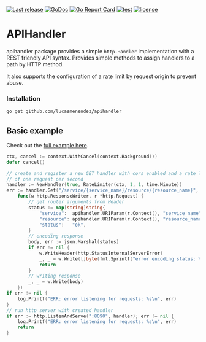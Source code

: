 [![Last release](https://img.shields.io/github/v/release/lucasmenendez/apihandler?color=purple)](https://github.com/lucasmenendez/apihandler/releases/latest)
[![GoDoc](https://godoc.org/github.com/lucasmenendez/apihandler?status.svg)](https://godoc.org/github.com/lucasmenendez/apihandler) 
[![Go Report Card](https://goreportcard.com/badge/github.com/lucasmenendez/apihandler)](https://goreportcard.com/report/github.com/lucasmenendez/apihandler)
[![test](https://github.com/lucasmenendez/apihandler/workflows/test/badge.svg)](https://github.com/lucasmenendez/apihandler/actions?query=workflow%3Atest)
[![license](https://img.shields.io/github/license/lucasmenendez/apihandler)](LICENSE)


# APIHandler

apihandler package provides a simple `http.Handler` implementation with a REST friendly API syntax. Provides simple methods to assign handlers to a path by HTTP method.

It also supports the configuration of a rate limit by request origin to prevent abuse.

### Installation
```sh
go get github.com/lucasmenendez/apihandler
```

## Basic example

Check out the [full example here](example_test.go).

```go 
ctx, cancel := context.WithCancel(context.Background())
defer cancel()

// create and register a new GET handler with cors enabled and a rate limit
// of one request per second
handler := NewHandler(true, RateLimiter(ctx, 1, 1, time.Minute))
err := handler.Get("/service/{service_name}/resource/{resource_name}",
    func(w http.ResponseWriter, r *http.Request) {
        // get router arguments from Header
        status := map[string]string{
            "service":  apihandler.URIParam(r.Context(), "service_name"),
            "resource": apihandler.URIParam(r.Context(), "resource_name"),
            "status":   "ok",
        }
        // encoding response
        body, err := json.Marshal(status)
        if err != nil {
            w.WriteHeader(http.StatusInternalServerError)
            _, _ = w.Write([]byte(fmt.Sprintf("error encoding status: %s", err)))
            return
        }
        // writing response
        _, _ = w.Write(body)
    })
if err != nil {
    log.Printf("ERR: error listening for requests: %s\n", err)
}
// run http server with created handler
if err := http.ListenAndServe(":8090", handler); err != nil {
    log.Printf("ERR: error listening for requests: %s\n", err)
    return
}
```
